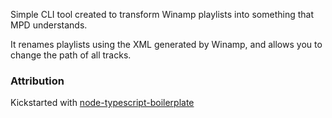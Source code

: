 Simple CLI tool created to transform Winamp playlists into something that MPD understands.

It renames playlists using the XML generated by Winamp, and allows you to change the path of all tracks.

### Attribution
Kickstarted with [node-typescript-boilerplate](https://github.com/jsynowiec/node-typescript-boilerplate)
